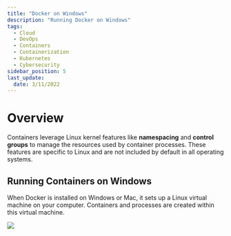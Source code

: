 ```yaml
---
title: "Docker on Windows"
description: "Running Docker on Windows"
tags:
  - Cloud
  - DevOps
  - Containers
  - Containerization
  - Kubernetes
  - Cybersecurity
sidebar_position: 5
last_update:
  date: 3/11/2022
---
```



# Overview

Containers leverage Linux kernel features like **namespacing** and **control groups** to manage the resources used by container processes. These features are specific to Linux and are not included by default in all operating systems.

## Running Containers on Windows

When Docker is installed on Windows or Mac, it sets up a Linux virtual machine on your computer. Containers and processes are created within this virtual machine.

<div class='img-center'>

![](/img/docs/howdockerrunsonwindows.png)

</div>


 

 